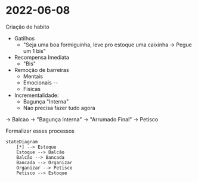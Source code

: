 # 2022-06-08

Criação de habito

* Gatilhos
  * "Seja uma boa formiguinha, leve pro estoque uma caixinha -> Pegue um 1 bis"
* Recompensa Imediata
  * "Bis"
* Remoção de barreiras
  * Mentais
  * Emocionais --
  * Fisicas
* Incrementalidade:
  * Bagunça "Interna"
  * Nao precisa fazer tudo agora
  
-> Balcao
-> "Bagunça Interna"
-> "Arrumado Final" -> Petisco

Formalizar esses processos

```mermaid
stateDiagram
    [*] --> Estoque
    Estoque --> Balcão
    Balcão --> Bancada
    Bancada --> Organizar
    Organizar --> Petisco
    Petisco --> Estoque
```

